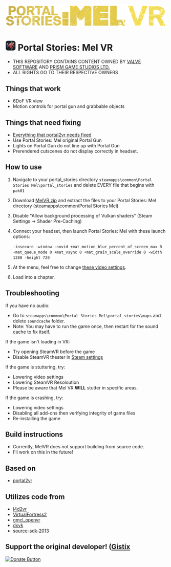<div align="center">
  <p>
    <a align="center" href="https://ultralytics.com/yolov5" target="_blank">
      <img width="auto" src="https://raw.githubusercontent.com/imcommonsense/MelVR/main/imgs/logo.png"></a>
  </p>
</div>

# ![Portal Stories: Mel icon by carl6005](imgs/icon.png "Portal Stories: Mel Icon by carl6005") Portal Stories: Mel VR
* THIS REPOSITORY CONTAINS CONTENT OWNED BY [VALVE SOFTWARE](https://www.valvesoftware.com/) AND [PRISM GAME STUDIOS LTD.](prismstudios.org)
* ALL RIGHTS GO TO THEIR RESPECTIVE OWNERS

## Things that work
* 6DoF VR view
* Motion controls for portal gun and grabbable objects

## Things that need fixing
* [Everything that portal2vr needs fixed](https://github.com/Gistix/portal2vr#things-that-need-fixing)
* Use Portal Stories: Mel original Portal Gun
* Lights on Portal Gun do not line up with Portal Gun
* Prerendered cutscenes do not display correctly in headset.

## How to use
1. Navigate to your portal_stories directory ```steamapps\common\Portal Stories Mel\portal_stories``` and delete EVERY file that begins with ```pak01```
2. Download [MelVR.zip](https://github.com/imcommonsense/MelVR/releases) and extract the files to your Portal Stories: Mel directory (steamapps\common\Portal Stories Mel)
3. Disable "Allow background processing of Vulkan shaders" (Steam Settings -> Shader Pre-Caching)
4. Connect your headset, then launch Portal Stories: Mel with these launch options:
   
   ``` -insecure -window -novid +mat_motion_blur_percent_of_screen_max 0 +mat_queue_mode 0 +mat_vsync 0 +mat_grain_scale_override 0 -width 1280 -height 720 ```

4. At the menu, feel free to change [these video settings](https://imgur.com/a/blTSqk2).
5. Load into a chapter. 

## Troubleshooting
If you have no audio:
* Go to ```steamapps\common\Portal Stories Mel\portal_stories\maps``` and delete ```soundcache``` folder.
* Note: You may have to run the game once, then restart for the sound cache to fix itself.
  
If the game isn't loading in VR:
* Try opening SteamVR before the game
* Disable SteamVR theater in [Steam settings](https://external-preview.redd.it/1WdLExouo_YKhTGT6C5GGrOjeWO7qNdIdDRvIRBhw-0.png?auto=webp&s=0d4447a9d954e1ec15b2c010cf50eeabd51f4197)

If the game is stuttering, try: 
* Lowering video settings
* Lowering SteamVR Resoloution
* Please be aware that Mel VR <b>WILL</b> stutter in specific areas.

If the game is crashing, try:
* Lowering video settings
* Disabling all add-ons then verifying integrity of game files
* Re-installing the game

## Build instructions
* Currently, MelVR does not support building from source code.
* I'll work on this in the future!

## Based on
* [portal2vr](https://github.com/Gistix/portal2vr)
  
## Utilizes code from
* [l4d2vr](https://github.com/sd805/l4d2vr)
* [VirtualFortress2](https://github.com/PinkMilkProductions/VirtualFortress2)
* [gmcl_openvr](https://github.com/Planimeter/gmcl_openvr/)
* [dxvk](https://github.com/TheIronWolfModding/dxvk/tree/vr-dx9-rel)
* [source-sdk-2013](https://github.com/ValveSoftware/source-sdk-2013/)

## Support the original developer! ([Gistix](https://github.com/Gistix)
<a href="https://www.paypal.com/donate/?business=YL7TGWKPCC9H8&no_recurring=0&currency_code=USD"><img src="https://pics.paypal.com/00/s/MDAwNDljNmUtZWZiZS00ZTI1LWFiMTMtZTdhZmQ5NmU5ZDUx/file.PNG" alt="Donate Button" style="width:auto;height:100px;"></a>

